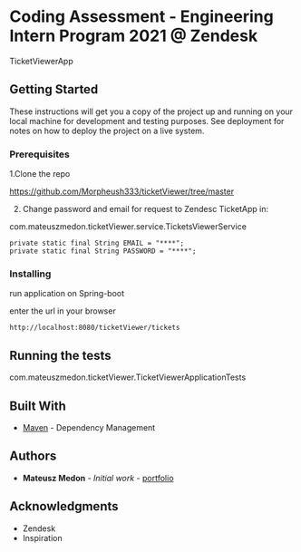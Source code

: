 # Coding Assessment - Engineering Intern Program 2021 @ Zendesk

TicketViewerApp

## Getting Started

These instructions will get you a copy of the project up and running on your local machine for development and testing purposes. See deployment for notes on how to deploy the project on a live system.

### Prerequisites

1.Clone the repo

https://github.com/Morpheush333/ticketViewer/tree/master

2. Change password and email for request to Zendesc TicketApp in:

com.mateuszmedon.ticketViewer.service.TicketsViewerService


```
private static final String EMAIL = "****";
private static final String PASSWORD = "****";
```

### Installing

run application on Spring-boot

enter the url in your browser
```
http://localhost:8080/ticketViewer/tickets
```

## Running the tests

com.mateuszmedon.ticketViewer.TicketViewerApplicationTests


## Built With


* [Maven](https://maven.apache.org/) - Dependency Management



## Authors

* **Mateusz Medon** - *Initial work* - [portfolio](http://mateuszmedon.com/)


## Acknowledgments

* Zendesk
* Inspiration